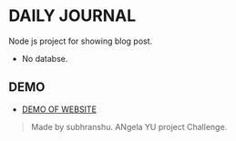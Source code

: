 # DAILY JOURNAL
Node js project for showing blog post.

- No databse.

## DEMO

- [DEMO OF WEBSITE](https://gentle-retreat-22144.herokuapp.com/ "View website")

> Made by subhranshu. ANgela YU project Challenge.

